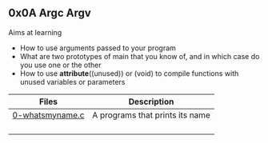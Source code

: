 ## 0x0A Argc Argv
Aims at learning
- How to use arguments passed to your program
- What are two prototypes of main that you know of, and in which case do you use one or the other
- How to use __attribute__((unused)) or (void) to compile functions with unused variables or parameters

Files | Description
--- | ---
[0-whatsmyname.c](0-whatsmyname.c) | A programs that prints its name
[]() |
[]() |
[]() |
[]() |
